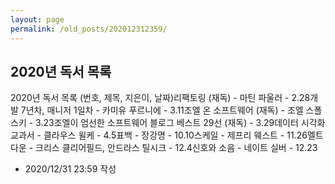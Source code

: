 ```yaml
---
layout: page
permalink: /old_posts/202012312359/
---
```


## 2020년 독서 목록

2020년 독서 목록 (번호, 제목, 지은이, 날짜)리팩토링 (재독) - 마틴 파울러 - 2.28개발 7년차, 매니저 1일차 - 카미유 푸르니에 - 3.11조엘 온 소프트웨어 (재독) - 조엘 스폴스키 - 3.23조엘이 엄선한 소프트웨어 블로그 베스트 29선 (재독) - 3.29데이터 시각화 교과서 - 클라우스 윌케 - 4.5표백 - 장강명 - 10.10스케일 - 제프리 웨스트 - 11.26멜트다운 - 크리스 클리어필드, 안드라스 틸시크 - 12.4신호와 소음 - 네이트 실버 - 12.23



- 2020/12/31 23:59 작성